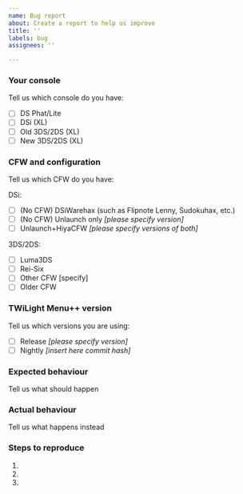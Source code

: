```yaml
---
name: Bug report
about: Create a report to help us improve
title: ''
labels: bug
assignees: ''

---
```


<!---
##### THIS IS THE ISSUE TRACKER FOR TWiLight Menu++. For support please go to:
###### TWiLight Menu++ GBATemp thread: https://gbatemp.net/threads/ds-i-3ds-dsimenu-ds-i-menu-replacement.472200/
###### Also check the Wiki (https://github.com/RocketRobz/TWiLightMenu/wiki) before making an issue.
###### Keep in mind that TWiLight Menu++ is only a frontend for nds-bootstrap on SD card. DO NOT OPEN AN ISSUE INVOLVING GAMES or APPS! Instead, open an issue here (https://github.com/ahezard/nds-bootstrap/issues)
###### Issues that don't attach any log file or any reproducible method will be closed.
###### If you want to create a request, please delete all text after this message.
###### Issues about asking for support for piracy will be closed.
-->
### Your console

Tell us which console do you have:

- [ ]  DS Phat/Lite
- [ ]  DSi (XL)
- [ ]  Old 3DS/2DS (XL)
- [ ]  New 3DS/2DS (XL)

### CFW and configuration

Tell us which CFW do you have:

DSi:

- [ ]  (No CFW) DSiWarehax (such as Flipnote Lenny, Sudokuhax, etc.)
- [ ]  (No CFW) Unlaunch only _[please specify version]_
- [ ]  Unlaunch+HiyaCFW _[please specify versions of both]_

3DS/2DS:

- [ ]  Luma3DS
- [ ]  Rei-Six
- [ ]  Other CFW [specify]
- [ ]  Older CFW

### TWiLight Menu++ version

Tell us which versions you are using:

- [ ]  Release _[please specify version]_
- [ ]  Nightly _[insert here commit hash]_

### Expected behaviour

Tell us what should happen

### Actual behaviour

Tell us what happens instead

### Steps to reproduce

1.
2.
3.
